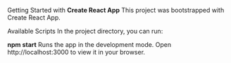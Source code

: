 Getting Started with **Create React App**
This project was bootstrapped with Create React App.

Available Scripts
In the project directory, you can run:

**npm start**
Runs the app in the development mode.
Open http://localhost:3000 to view it in your browser.
